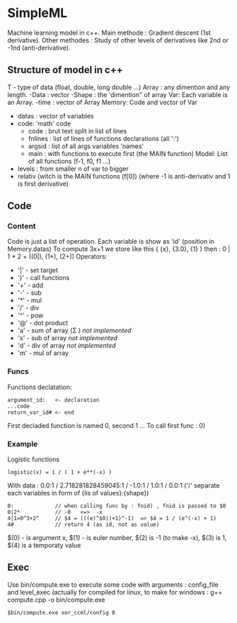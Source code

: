 #       SimpleML
Machine learning model in c++. Main methode : Gradient descent (1st derivative).
Other methodes : Study of other levels of derivatives like 2nd or -1nd (anti-derivative).

## Structure of model in c++
T - type of data (float, double, long double ...)
Array : any dimention and any length.
  -Data : vector<type>
  -Shape : the 'dimention" of array
Var: Each variable is an Array.
  -time : vector of Array<T>
Memory: Code and vector of Var<T>
  - datas : vector of variables
  - code: 'math' code
    - code : brut text split in list of lines
    - fnlines : list of lines of functions declarations (all ':')
    - argsid : list of all args variables 'names'
    - main : with functions to execute first (the MAIN function)
Model: List of all functions (f-1, f0, f1 ...)
  - levels : from smaller n of var to bigger
  - relativ (witch is the MAIN functions (f[0]) (where -1 is anti-derivativ and 1 is first derivative)

## Code
### Content
Code is just a list of operation. Each variable is show as 'id' (position in Memory.datas)
To compute 3x+1 we store like this { {x}, {3.0}, {1} } then : 0 | 1 * 2 +  ((0|), (1*), (2+))
Operators:
  - '|' - set target
  - ')' - call functions
  - '+' - add
  - '-' - sub
  - '*' - mul
  - '/' - div
  - '^' - pow
  - '@' - dot product
  - 'a' - sum of array (Σ ) *not implemented*
  - 's' - sub of array *not implemented*
  - 'd' - div of array *not implemented*
  - 'm' - mul of array
### Funcs
Functions declatation:

```
argument_id:   <- declaration
...code
return_var_id# <- end
```

First decladed function is named 0, second 1 ...
To call first func : 0)

### Example 
Logistic functions
```
logistic(x) = 1 / ( 1 + e**(-x) )
```
With data : 0.0:1 / 2.718281828459045:1 / -1.0:1 / 1.0:1 / 0.0:1   ('/' separate each variables in form of {lis of values}:{shape})
```
0:             // when calling func by : fnid) , fnid is passed to $0
0|2*           // -0   <=>  -x
4|1=0^3+2^     // $4 = (((e)^$0))+1)^-1)  => $4 = 1 / (e^(-x) + 1)
4#             // return 4 (as id, not as value)
```
$(0) - is argument x, $(1) - is euler number, $(2) is -1 (to make -x), $(3) is 1, $(4) is a temporaty value

## Exec
Use bin/compute.exe to execute some code with arguments : config_file and level_exec  (actually for compiled for linux, to make for windows : g++ compute.cpp -o bin/compute.exe
```
$bin/compute.exe xor_ccml/config 0
```
